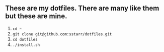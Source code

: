 ## These are my dotfiles. There are many like them but these are mine.

1. `cd ~`
2. `git clone git@github.com:sstarr/dotfiles.git`
3. `cd dotfiles`
4. `./install.sh`

